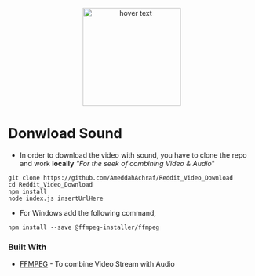 
<p align="center">
  <img src="https://encrypted-tbn0.gstatic.com/images?q=tbn:ANd9GcSuk-P3YD5bgst-6cKZ_FAtcpoKG5VX4jyepCzpJtJIu1wNlPQGEA" width="200" title="hover text">
</p>

# Donwload Sound

- In order to download the video with sound, you have to clone the repo and work **locally** _"For the seek of combining Video & Audio_"

```shell
git clone https://github.com/AmeddahAchraf/Reddit_Video_Download
cd Reddit_Video_Download
npm install
node index.js insertUrlHere
```

- For Windows add the following command,
```
npm install --save @ffmpeg-installer/ffmpeg
```

### Built With

* [FFMPEG](https://www.npmjs.com/package/js-ffmpeg) - To combine Video Stream with Audio
